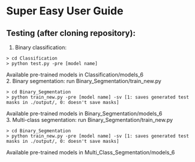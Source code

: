 # Super Easy User Guide  
## Testing (after cloning repository):   
1. Binary classification:  
```
> cd Classification  
> python test.py -pre [model name] 
```
Available pre-trained models in Classification/models_6  
2. Binary segmentation: run Binary_Segmentation/train_new.py
```
> cd Binary_Segmentation  
> python train_new.py -pre [model name] -sv [1: saves generated test masks in ./output/, 0: doesn't save masks]  
```
Available pre-trained models in Binary_Segmentation/models_6  
3. Multi-class segmentation: run Binary_Segmentation/train_new.py  
```
> cd Binary_Segmentation  
> python train_new.py -pre [model name] -sv [1: saves generated test masks in ./output/, 0: doesn't save masks]  
```
Available pre-trained models in Multi_Class_Segmentation/models_6  
